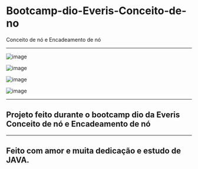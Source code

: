 # Bootcamp-dio-Everis-Conceito-de-no
Conceito de nó e Encadeamento de nó

-------------------------------------------------- -------------------------------------------------- -----------------------------------

![image](https://user-images.githubusercontent.com/72118415/132790805-5b39c24b-486e-4790-882c-c22acfd7802a.png)

![image](https://user-images.githubusercontent.com/72118415/132790911-33d935c8-3bd7-4552-af5e-6aca29157225.png)

![image](https://user-images.githubusercontent.com/72118415/132790964-5258e371-42d6-42ea-9140-1555b4fff9d4.png)

![image](https://user-images.githubusercontent.com/72118415/132791061-93f84385-5329-453f-884b-2c63011a2c7b.png)

-------------------------------------------------- -------------------------------------------------- -----------------------------------
## Projeto  feito durante o bootcamp dio da Everis   Conceito de nó e Encadeamento de nó

----------------------------------------------------------------------------------------------------------------------------------------

## Feito com amor e muita dedicação e estudo de JAVA. 
